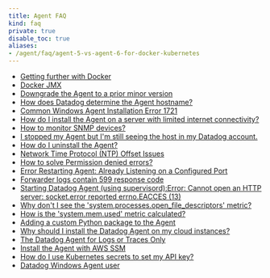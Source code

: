 ```yaml
---
title: Agent FAQ
kind: faq
private: true
disable_toc: true
aliases:
- /agent/faq/agent-5-vs-agent-6-for-docker-kubernetes
---
```


* [Getting further with Docker][1]
* [Docker JMX][2]
* [Downgrade the Agent to a prior minor version][3]
* [How does Datadog determine the Agent hostname?][4]
* [Common Windows Agent Installation Error 1721][5]
* [How do I install the Agent on a server with limited internet connectivity?][6]
* [How to monitor SNMP devices?][7]
* [I stopped my Agent but I'm still seeing the host in my Datadog account.][8]
* [How do I uninstall the Agent?][9]
* [Network Time Protocol (NTP) Offset Issues][10]
* [How to solve Permission denied errors?][11]
* [Error Restarting Agent: Already Listening on a Configured Port][12]
* [Forwarder logs contain 599 response code][13]
* [Starting Datadog Agent (using supervisord):Error: Cannot open an HTTP server: socket.error reported errno.EACCES (13)][14]
* [Why don't I see the 'system.processes.open_file_descriptors' metric?][15]
* [How is the 'system.mem.used' metric calculated?][16]
* [Adding a custom Python package to the Agent][17]
* [Why should I install the Datadog Agent on my cloud instances?][18]
* [The Datadog Agent for Logs or Traces Only][19]
* [Install the Agent with AWS SSM][20]
* [How do I use Kubernetes secrets to set my API key?][21]
* [Datadog Windows Agent user][22]

[1]: /agent/faq/getting-further-with-docker
[2]: /agent/faq/docker-jmx
[3]: /agent/faq/downgrade-datadog-agent
[4]: /agent/faq/how-datadog-agent-determines-the-hostname
[5]: /agent/faq/common-windows-agent-installation-error-1721
[6]: /agent/faq/how-do-i-install-the-agent-on-a-server-with-limited-internet-connectivity
[7]: /agent/faq/how-to-monitor-snmp-devices
[8]: /agent/faq/i-stopped-my-agent-but-i-m-still-seeing-the-host
[9]: /agent/faq/how-do-i-uninstall-the-agent
[10]: /agent/faq/network-time-protocol-ntp-offset-issues
[11]: /agent/faq/how-to-solve-permission-denied-errors
[12]: /agent/faq/error-restarting-agent-already-listening-on-a-configured-port
[13]: /agent/faq/forwarder-logs-contain-599-response-code
[14]: /agent/faq/cannot-open-an-http-server-socket-error-reported-errno-eacces-13
[15]: /agent/faq/why-don-t-i-see-the-system-processes-open-file-descriptors-metric
[16]: /agent/faq/how-is-the-system-mem-used-metric-calculated
[17]: /agent/faq/custom_python_package
[18]: /agent/faq/why-should-i-install-the-agent-on-my-cloud-instances
[19]: /agent/faq/the-datadog-agent-for-logs-or-traces-only
[20]: /agent/faq/install-the-agent-with-aws-ssm
[21]: /agent/faq/kubernetes-secrets
[22]: /agent/faq/windows-agent-ddagent-user
